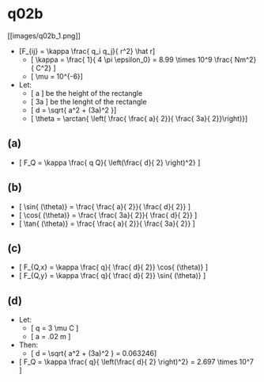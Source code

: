 # q02b

[[images/q02b_1.png]]

* \[F_{ij} = \kappa \frac{ q_i q_j}{ r^2} \hat r\]
  * \[ \kappa = \frac{ 1}{ 4 \pi \epsilon_0} = 8.99 \times 10^9 \frac{ Nm^2}{ C^2} \]
  * \[ \mu = 10^{-6}\]
* Let:
  * \[ a \] be the height of the rectangle
  * \[ 3a \] be the lenght of the rectangle
  * \[ d = \sqrt{ a^2 + (3a)^2 }\]
  * \[ \theta = \arctan{ \left( \frac{ \frac{ a}{ 2}}{ \frac{ 3a}{ 2}}\right)}\]

## (a)
* \[ F_Q = \kappa \frac{ q Q}{ \left(\frac{ d}{ 2} \right)^2} \]

## (b)
* \[ \sin{ (\theta)} = \frac{ \frac{ a}{ 2}}{ \frac{ d}{ 2}} \]
* \[ \cos{ (\theta)} = \frac{ \frac{ 3a}{ 2}}{ \frac{ d}{ 2}} \]
* \[ \tan{ (\theta)} = \frac{ \frac{ a}{ 2}}{ \frac{ 3a}{ 2}} \]

## (c)
* \[ F_{Q,x} = \kappa \frac{ q}{ \frac{ d}{ 2}} \cos{ (\theta)} \]
* \[ F_{Q,y} = \kappa \frac{ q}{ \frac{ d}{ 2}} \sin{ (\theta)} \]

## (d)
* Let:
  * \[ q = 3 \mu C \]
  * \[ a = .02 m \]
* Then: 
  * \[ d = \sqrt{ a^2 + (3a)^2 } = 0.063246\]
* \[ F_Q = \kappa \frac{ q}{ \left(\frac{ d}{ 2} \right)^2} =  2.697 \times 10^7 \]